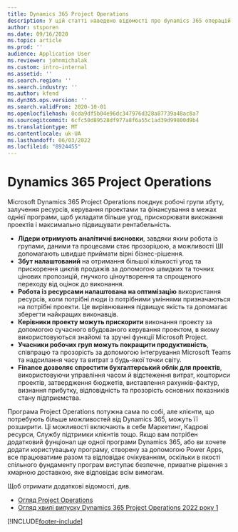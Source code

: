 ```yaml
---
title: Dynamics 365 Project Operations
description: У цій статті наведено відомості про dynamics 365 операцій проекту.
author: stsporen
ms.date: 09/16/2020
ms.topic: article
ms.prod: ''
audience: Application User
ms.reviewer: johnmichalak
ms.custom: intro-internal
ms.assetid: ''
ms.search.region: ''
ms.search.industry: ''
ms.author: kfend
ms.dyn365.ops.version: ''
ms.search.validFrom: 2020-10-01
ms.openlocfilehash: 0cda9df5b04e96dc347976d328a87739a48ac8a7
ms.sourcegitcommit: 6cfc50d89528df977a8f6a55c1ad39d99800d9b4
ms.translationtype: MT
ms.contentlocale: uk-UA
ms.lasthandoff: 06/03/2022
ms.locfileid: "8924455"
---
```

# <a name="dynamics-365-project-operations"></a>Dynamics 365 Project Operations

Microsoft Dynamics 365 Project Operations поєднує робочі групи збуту, залучення ресурсів, керування проектами та фінансування в межах однієї програми, щоб укладати більше угод, прискорювати виконання проектів і максимально підвищувати рентабельність.

-   **Лідери отримують аналітичні висновки**, завдяки яким робота із групами, даними та процесами стає прозорішою, а можливості ШІ допомагають швидше приймати вірні бізнес-рішення.
-   **Збут налаштований** на отримання більшої кількості угод та прискорення циклів продажів за допомогою швидких та точних цінових пропозицій, гнучкого ціноутворення та спрощеного переходу від оцінок до виконання.
-   **Робота із ресурсами налаштована на оптимізацію** використання ресурсів, коли потрібні люди із потрібними уміннями призначаються на потрібні проекти. Це вирівнювання підвищує якість та допомагає зберегти найкращих виконавців.
-   **Керівники проекту можуть прискорити** виконання проекту за допомогою сучасного вбудованого керування проектом, в якому використовуються знайомі та зручні функції Microsoft Project.
-   **Учасники робочих груп можуть покращити продуктивність**, співпрацю та прозорість за допомогою інтегрування Microsoft Teams та надсилання часу та витрат з будь-якої точки світу.
-   **Finance дозволяє спростити бухгалтерський облік для проектів**, використовуючи управління часом й відстеження витрат, кошториси проектів, затвердження бюджетів, виставлення рахунків-фактур, визнання прибутку, відповідність та прозорість основних показників стану підприємства.

Програма Project Operations потужна сама по собі, але клієнти, що потребують більше можливостей від Dynamics 365, можуть її розширити. Ці можливості включають в себе Маркетинг, Кадрові ресурси, Службу підтримки клієнтів тощо. Якщо вам потрібен додатковий фунціонал ще одної програми Dynamics 365, або ви хочете додати користувацьку програму, створену за допомогою Power Apps, все працюватиме разом та відповідає очікуванням, оскільки в якості спільного фундаменту програм виступає безпечне, приватне рішення з хмарною доставкою, яке відповідає всім вимогам.

Щоб отримати додаткові відомості, див.

- [Огляд Project Operations](https://dynamics.microsoft.com/en-us/project-operations/overview/)
- [Огляд хвилі випуску Dynamics 365 Project Operations 2022 року 1](/dynamics365-release-plan/2022wave1/finance-operations/dynamics365-project-operations/)


[!INCLUDE[footer-include](includes/footer-banner.md)]
